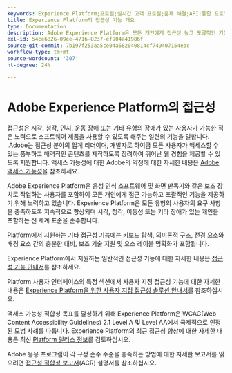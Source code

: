 ```yaml
---
keywords: Experience Platform;프로필;실시간 고객 프로필;문제 해결;API;통합 프로필;통합 프로필;통합;프로필;rtcp;XDM 그래프
title: Experience Platform의 접근성 기능 개요
type: Documentation
description: Adobe Experience Platform은 모든 개인에게 접근성 높고 포괄적인 기능을 제공하기 위해 노력하고 있습니다.
exl-id: 54ce6826-09ee-4716-8237-ef904a41986f
source-git-commit: 7b197f253aa5ce04a682040814cf749407154ebc
workflow-type: tm+mt
source-wordcount: '307'
ht-degree: 24%

---
```


# Adobe Experience Platform의 접근성

접근성은 시각, 청각, 인지, 운동 장애 또는 기타 유형의 장애가 있는 사용자가 가능한 적은 노력으로 소프트웨어 제품을 사용할 수 있도록 해주는 일련의 기능을 말합니다. .Adobe는 접근성 분야의 업계 리더이며, 개발자로 하여금 모든 사용자가 액세스할 수 있는 풍부하고 매력적인 콘텐츠를 제작하도록 장려하여 뛰어난 웹 경험을 제공할 수 있도록 지원합니다. 액세스 가능성에 대한 Adobe의 약정에 대한 자세한 내용은 [Adobe 액세스 가능성](https://www.adobe.com/accessibility.html)을 참조하세요.

Adobe Experience Platform은 음성 인식 소프트웨어 및 화면 판독기와 같은 보조 장치로 작업하는 사용자를 포함하여 모든 개인에게 접근 가능하고 포괄적인 기능을 제공하기 위해 노력하고 있습니다. Experience Platform은 모든 유형의 사용자의 요구 사항을 충족하도록 지속적으로 향상되며 시각, 청각, 이동성 또는 기타 장애가 있는 개인을 포함하는 전 세계 표준을 준수합니다.

Platform에서 지원하는 기타 접근성 기능에는 키보드 탐색, 의미론적 구조, 전경 요소와 배경 요소 간의 충분한 대비, 보조 기술 지원 및 요소 레이블 명확화가 포함됩니다.

Experience Platform에서 지원하는 일반적인 접근성 기능에 대한 자세한 내용은 [접근성 기능 안내서](features.md)를 참조하세요.

Platform 사용자 인터페이스의 특정 섹션에서 사용자 지정 접근성 기능에 대한 자세한 내용은 [Experience Platform을 위한 사용자 지정 접근성 솔루션 안내서](custom.md)를 참조하십시오.

액세스 가능성 적합성 목표를 달성하기 위해 Experience Platform은 WCAG(Web Content Accessibility Guidelines) 2.1 Level A 및 Level AA에서 국제적으로 인정된 모범 사례를 따릅니다. Experience Platform의 최근 접근성 향상에 대한 자세한 내용은 최신 [Platform 릴리스 정보](../release-notes/latest/latest.md)를 검토하십시오.

Adobe 응용 프로그램이 각 규정 준수 수준을 충족하는 방법에 대한 자세한 보고서를 읽으려면 [접근성 적합성 보고서](https://www.adobe.com/accessibility/compliance.html)(ACR) 설명서를 참조하십시오.
